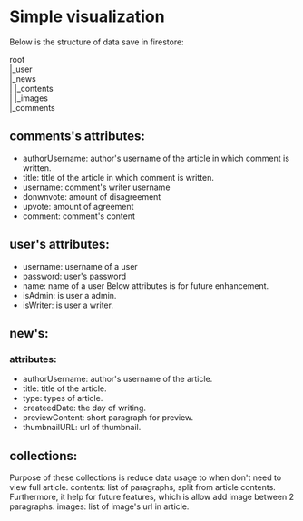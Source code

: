 # Simple visualization
Below is the structure of data save in firestore:  

root  
|_user  
|_news  
|   |_contents  
|   |_images  
|_comments  

## comments's attributes:
- authorUsername: author's username of the article in which comment is written.
- title: title of the article in which comment is written.
- username: comment's writer username
- donwnvote: amount of disagreement
- upvote: amount of agreement
- comment: comment's content

## user's attributes:
- username: username of a user
- password: user's password
- name: name of a user
Below attributes is for future enhancement.
- isAdmin: is user a admin.
- isWriter: is user a writer.

## new's:
### attributes:
- authorUsername: author's username of the article.
- title: title of the article.
- type: types of article.
- createedDate: the day of writing.
- previewContent: short paragraph for preview.
- thumbnailURL: url of thumbnail.

## collections:
Purpose of these collections is reduce data usage to when don't need to view full article.
contents: list of paragraphs, split from article contents.
Furthermore, it help for future features, which is allow add image between 2 paragraphs.
images: list of image's url in article.